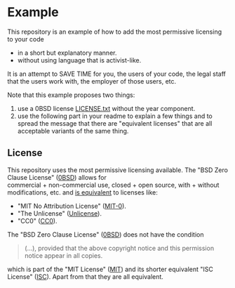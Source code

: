 # Example

This repository is an example of how to add the most permissive licensing to your code

- in a short but explanatory manner.
- without using language that is activist-like.

It is an attempt to SAVE TIME for you, the users of your code, the legal staff that the users work with, the employer of those users, etc.

Note that this example proposes two things:
1. use a 0BSD license [LICENSE.txt](https://github.com/SymboLinker/licensing-example/blob/main/LICENSE.txt) without the year component.
2. use the following part in your readme to explain a few things and to spread the message that there are "equivalent licenses" 
that are all acceptable variants of the same thing.

## License

This repository uses the most permissive licensing available. The "BSD Zero Clause License" ([0BSD](https://choosealicense.com/licenses/0bsd/)) allows for<br/>
commercial + non-commercial use, closed + open source, with + without modifications, etc. and [is equivalent](https://github.com/github/choosealicense.com/issues/805) to licenses like:

- "MIT No Attribution License" ([MIT-0](https://choosealicense.com/licenses/mit-0//)).
- "The Unlicense" ([Unlicense](https://choosealicense.com/licenses/unlicense/)).
- "CC0" ([CC0](https://choosealicense.com/licenses/cc0/)).

The "BSD Zero Clause License" ([0BSD](https://choosealicense.com/licenses/0bsd/)) does not have the condition

> (...), provided that the above copyright notice and this permission notice appear in all copies.

which is part of the "MIT License" ([MIT](https://choosealicense.com/licenses/mit/)) and its shorter equivalent "ISC License" ([ISC](https://choosealicense.com/licenses/isc/)). Apart from that they are all equivalent.
